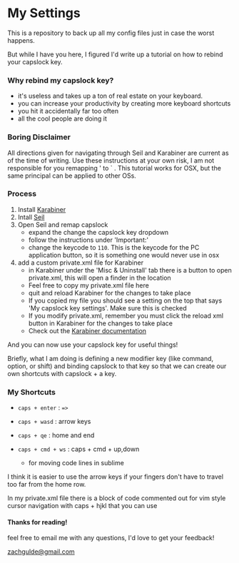 # My Settings

This is a repository to back up all my config files just in case the worst happens.

But while I have you here, I figured I'd write up a tutorial on how to rebind your capslock key.

### Why rebind my capslock key?

- it's useless and takes up a ton of real estate on your keyboard.
- you can increase your productivity by creating more keyboard shortcuts
- you hit it accidentally far too often
- all the cool people are doing it


### Boring Disclaimer

All directions given for navigating through Seil and Karabiner are current as of the time of writing. Use these instructions at your own risk, I am not responsible for you remapping ' to ` .
This tutorial works for OSX, but the same principal can be applied to other OSs.


### Process

1. Install [Karabiner][1]
2. Intall [Seil][2]
3. Open Seil and remap capslock
    - expand the change the capslock key dropdown
    - follow the instructions under 'Important:'
    - change the keycode to `110`. This is the keycode for the PC application button, so it is something one would never use in osx
4. add a custom private.xml file for Karabiner
    - in Karabiner under the 'Misc & Uninstall' tab there is a button to open private.xml, this will open a finder in the location 
    - Feel free to copy my private.xml file here
    - quit and reload Karabiner for the changes to take place
    - If you copied my file you should see a setting on the top that says 'My capslock key settings'. Make sure this is checked
    - If you modify private.xml, remember you must click the reload xml button in Karabiner for the changes to take place
    - Check out the [Karabiner documentation][3]

And you can now use your capslock key for useful things!

Briefly, what I am doing is defining a new modifier key (like command, option, or shift) and binding capslock to that key so that we can create our own shortcuts with capslock + a key.

### My Shortcuts

- `caps + enter` : `=>`

- `caps + wasd` : arrow keys

- `caps + qe` : home and end

- `caps + cmd + ws` : caps + cmd + up,down
    - for moving code lines in sublime

I think it is easier to use the arrow keys if your fingers don't have to travel too far from the home row. 

In my private.xml file there is a block of code commented out for vim style cursor navigation with caps + hjkl that you can use

#### Thanks for reading!

feel free to email me with any questions, I'd love to get your feedback!

[zachgulde@gmail.com][4]




[1]: https://pqrs.org/osx/karabiner/
[2]: https://pqrs.org/osx/karabiner/seil.html.en
[3]: https://pqrs.org/osx/karabiner/xml.html.en
[4]: mailto:zachgulde@gmail.com